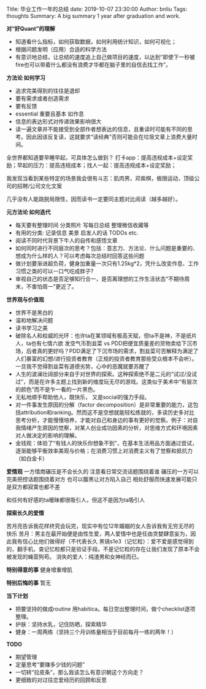 Title: 毕业工作一年的总结
date: 2019-10-07 23:30:00
Author: bnliu
Tags: thoughts
Summary: A big summary 1 year after graduation and work.

**对“好Quant”的理解**
- 知道看什么指标，如何获取数据，如何利用统计知识，如何可视化；
- 根据问题发明（应用）合适的科学方法
- 有意识地总结，让总结的速度追上自己做项目的速度，以达到“即使下一秒被fire也可以带着什么都没有浪费才华都在脑子里的自信去找工作”。

**方法论 如何学习**
- 追求完美得到的往往是退却
- 要有需求或者创造需求
- 要有反馈
- essential 重要且基本 如作息
- 信息的表达形式对传递效果影响很大
- 读一遍文章并不能接受到全部作者想表达的信息，且重读时可能有不同的思考。因此因该反复读，这就要求“读经典”否则可能会在垃圾文章上浪费大量时间。

全世界都知道要早睡早起，可具体怎么做到？
打卡app：提高违规成本+设定奖励；早起的压力：提高违规成本；找人一起：提高违规成本+设定奖励；

我发现当看到某些特定的场景我会很有斗志：肌肉男，邓紫棋，极限运动，顶级公司的招聘/公司文化文案

几乎没有人能跳脱局限性，因而读书一定要同主题对比阅读（越多越好）。


**元方法论 如何迭代**
- 每天要有整理时间 分类照片 写每日总结 整理微信收藏等
- 有用的分类: 记录信息 美景 启发人的话 TODOs etc.
- 阅读不同时代背景下牛人的自传和感悟文章
- 如何同时进行不同层次的思考？包括：意志力、方法论、什么问题是重要的、想成为什么样的人？可以考虑每次总结时回答这些问题
- 做计划要渐进超负荷，健身加重量一次只有1.25kg*2，凭什么改变作息、工作习惯之类的可以一口气吃成胖子?
- 审视自己的状态是否足够知行合一，是否离理想的工作生活状态“不期待周末，不害怕周一”更近了。

**世界观与价值观**
- 世界不是黑白的
- 温和地解决问题
- 读书学习之美
- 破除名人和权威的光环：也许ta在某领域有极高天赋，但ta不是神，不是纸片人，ta也有七情六欲
发空气币割韭菜 vs PDD把便宜质量差的货物卖给下沉市场，后者真的更好吗？PDD满足了下沉市场的需求，割韭菜可否解释为满足了人们暴富的幻想/进行投资者教育（正规的投资者教育那些受众根本不会听）。一旦我不觉得割韭菜有道德劣势，心中的恶魔就要苏醒了
- 人生的波澜壮阔部分来自于对世界的探索。这种探索绝不是二元的“试过/没试过”，而是在许多主题上找到新的维度玩无尽的游戏。这类似于美术中“有层次的颜色”而不是乍一看的一片黑色。
- 无私地顺手帮助他人，既快乐， 又是social的强力手段。
- 对一件事发生原因的分解（factor decomposition）是非常重要的能力，这包括attribution和ranking。然而这不是空想就能轻松练就的，多读历史多对比思考分析，才能慢慢培养，才能对自己和身边的事有更好的觉察。例子：对自我情绪产生原因的觉察，对某人创业成功因素的分析，对思维方式和环境因素对人做决定的影响的理解。
- 金钱观：体验了“有钱人的快乐你想象不到”，在基本生活用品方面通过尝试，逐渐能够平衡效率美观与价格；在消费习惯上对消费主义有了觉察和抵抗力（如白金卡）

**爱情观**
一方情商碾压是不会长久的
注意看日常交流话题围绕着谁 碾压的一方可以完美把控话题围绕着对方 也可以腹黑让对方陷入自己
相处舒服而快速发展可能只是双方都寂寞也都不差

和任何有好感的ta暧昧都很吸引人，但这不是因为ta吸引人

****探索长久的爱情****

苦月亮告诉我花样终究会玩完，现实中有位12年婚姻的女人告诉我有无穷无尽的快乐
苦月：男主在最开始便是由性生爱，两人爱情中也是任由贪婪肆意妄为，因此我有信心比他们做得好（不代表长久
黑镜s1e3（记忆粒）：爱不爱是感觉得到的，翻手机，查记忆粒都只是验证手段。不是记忆粒的存在让我们发现了原本不会被发现的蝇营狗苟。
消失的爱人：纯渣男和女神经而已。


**特别得意的事**
健身增重增肌

**特别后悔的事**
暂无


**当下计划**
- 把要坚持的做成routine 用habitica。每日空出整理时间，做个checklist逐项整理。
- 护肤：坚持水乳，记住防晒，探索精华
- 健身：一周两练（坚持三个月训练量相当于目前每月一练的两年！）

**TODO**
- 期望管理
- 定量思考“要赚多少钱的问题”
- 一切转“拉皮条”，那么我该怎么有意识朝这个方向走？
- 更细致的对过往恋爱经历的回顾和反思
